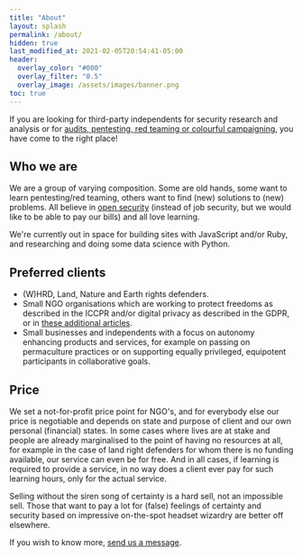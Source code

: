 ```yaml
---
title: "About"
layout: splash
permalink: /about/
hidden: true
last_modified_at: 2021-02-05T20:54:41-05:00
header:
  overlay_color: "#000"
  overlay_filter: "0.5"
  overlay_image: /assets/images/banner.png
toc: true
---
```


If you are looking for third-party independents for security research and analysis or for [audits, pentesting, red teaming or colourful campaigning](https://github.com/tymyrddin/orchard/wiki/Types-of-pentesting), you have come to the right place! 

## Who we are

We are a group of varying composition. Some are old hands, some want to learn pentesting/red teaming, others want to find (new) solutions to (new) problems. All believe in [open security](https://github.com/tymyrddin/orchard) (instead of job security, but we would like to be able to pay our bills) and all love learning. 

We're currently out in space for building sites with JavaScript and/or Ruby, and researching and doing some data science with Python. 

## Preferred clients

* (W)HRD, Land, Nature and Earth rights defenders.
* Small NGO organisations which are working to protect freedoms as described in the ICCPR and/or digital privacy as described in the GDPR, or in [these additional articles](https://you.wemove.eu/campaigns/for-new-fundamental-rights-in-europe).
* Small businesses and independents with a focus on autonomy enhancing products and services, for example on passing on permaculture practices or on supporting equally privileged, equipotent participants in collaborative goals.

## Price

We set a not-for-profit price point for NGO's, and for everybody else our price is negotiable and depends on state and purpose of client and our own personal (financial) states. In some cases where lives are at stake and people are already marginalised to the point of having no resources at all, for example in the case of land right defenders for whom there is no funding available, our service can even be for free. And in all cases, if learning is required to provide a service, in no way does a client ever pay for such learning hours, only for the actual service.

Selling without the siren song of certainty is a hard sell, not an impossible sell. Those that want to pay a lot for (false) feelings of certainty and security based on impressive on-the-spot headset wizardry are better off elsewhere.

If you wish to know more, [send us a message](https://tymyrddin.space/#contact-us).

